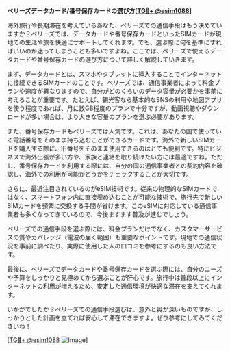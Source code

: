 **ベリーズデータカード/番号保存カードの選び方[[TG💪+ @esim1088](https://t.me/s/esim1088)]**

海外旅行や長期滞在を考えているあなた、ベリーズでの通信手段はもう決めていますか？ベリーズでは、データカードや番号保存カードといったSIMカードが現地での生活や旅を快適にサポートしてくれます。でも、選ぶ際に何を基準にすればいいのか迷ってしまうことも多いですよね。ここでは、ベリーズで使えるデータカードや番号保存カードの選び方について詳しく解説していきます。

まず、データカードとは、スマホやタブレットに挿入することでインターネットに接続できるSIMカードのことです。ベリーズでは、通信事業者によって料金プランや速度が異なりますので、自分がどのくらいのデータ容量が必要かを事前に考えることが重要です。たとえば、観光客なら基本的なSNSの利用や地図アプリを使う程度であれば、月に数GB程度のプランで十分ですが、動画視聴やダウンロードが多い場合は、より大きな容量のプランを選ぶ必要があります。

また、番号保存カードもベリーズでは人気です。これは、あなたの国で使っている電話番号をそのまま持ち込むことができるカードです。海外で新しいSIMカードを購入する際に、旧番号をそのまま使用できるのはとても便利です。特にビジネスで海外出張が多い方や、家族と連絡を取り続けたい方には最適ですね。ただし、番号保存カードを利用する際には、自分の国の通信事業者との契約内容を確認し、海外での利用が可能かどうかをチェックすることが大切です。

さらに、最近注目されているのがeSIM技術です。従来の物理的なSIMカードではなく、スマートフォン内に直接埋め込むことが可能な技術で、旅行先で新しいSIMカードを頻繁に交換する手間が省けます。このeSIMに対応している通信事業者も多くなってきているので、今後ますます普及が進むでしょう。

ベリーズでの通信手段を選ぶ際には、料金プランだけでなく、カスタマーサービスの質やカバレッジ（電波の届く範囲）も重要なポイントです。現地での通信状況を事前に調べたり、実際に使用した人の口コミを参考にするのも良い方法です。

最後に、ベリーズでデータカードや番号保存カードを選ぶ際には、自分のニーズや予算をしっかりと見極めてから選ぶことが肝心です。旅行中は普段以上にインターネットの利用が増えるため、安定した通信環境が快適な滞在を支えてくれます。

いかがでしたか？ベリーズでの通信手段選びは、意外と奥が深いものですが、しっかりとした計画を立てれば安心して滞在できますよ。ぜひ参考にしてみてくださいね！

[[TG💪+ @esim1088](https://t.me/s/esim1088) ![Image](https://i.postimg.cc/Y0z9fWf4/image.png)]